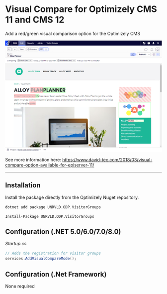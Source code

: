 # Visual Compare for Optimizely CMS 11 and CMS 12
Add a red/green visual comparison option for the Optimizely CMS

![Visual Compare mode for Optimizely CMS](/docs/visualcompare.png?raw=true)

See more information here: https://www.david-tec.com/2018/03/visual-compare-option-available-for-episerver-11/

----

## Installation

Install the package directly from the Optimizely Nuget repository.

``` 
dotnet add package UNRVLD.ODP.VisitorGroups
```
```
Install-Package UNRVLD.ODP.VisitorGroups
```

## Configuration (.NET 5.0/6.0/7.0/8.0)

*Startup.cs*
``` c#
// Adds the registration for visitor groups
services.AddVisualCompareMode();
```

## Configuration (.Net Framework)

None required
